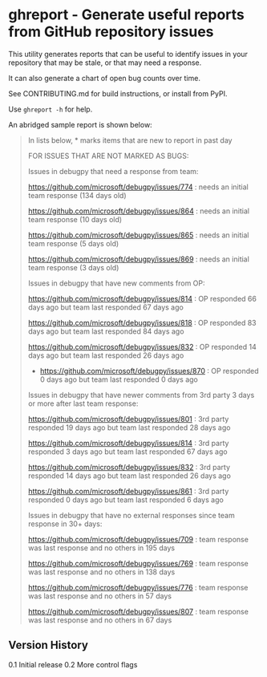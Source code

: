 # ghreport - Generate useful reports from GitHub repository issues

This utility generates reports that can be useful to identify issues in
your repository that may be stale, or that may need a response.

It can also generate a chart of open bug counts over time.

See CONTRIBUTING.md for build instructions, or install from PyPI.

Use `ghreport -h` for help.

An abridged sample report is shown below:


>In lists below, * marks items that are new to report in past day
>
>FOR ISSUES THAT ARE NOT MARKED AS BUGS:
>
>Issues in debugpy that need a response from team:
>
>  https://github.com/microsoft/debugpy/issues/774 : needs an initial team response (134 days old)
>  
>  https://github.com/microsoft/debugpy/issues/864 : needs an initial team response (10 days old)
>  
>  https://github.com/microsoft/debugpy/issues/865 : needs an initial team response (5 days old)
>  
>  https://github.com/microsoft/debugpy/issues/869 : needs an initial team response (3 days old)
>  
>
>Issues in debugpy that have new comments from OP:
>
>
>  https://github.com/microsoft/debugpy/issues/814 : OP responded 66 days ago but team last responded 67 days ago
>  
>  https://github.com/microsoft/debugpy/issues/818 : OP responded 83 days ago but team last responded 84 days ago
>  
>  https://github.com/microsoft/debugpy/issues/832 : OP responded 14 days ago but team last responded 26 days ago
>  
>* https://github.com/microsoft/debugpy/issues/870 : OP responded 0 days ago but team last responded 0 days ago
>
>
>Issues in debugpy that have newer comments from 3rd party 3 days or more after last team response:
>
>  https://github.com/microsoft/debugpy/issues/801 : 3rd party responded 19 days ago but team last responded 28 days ago
>  
>  https://github.com/microsoft/debugpy/issues/814 : 3rd party responded 3 days ago but team last responded 67 days ago
>  
>  https://github.com/microsoft/debugpy/issues/832 : 3rd party responded 14 days ago but team last responded 26 days ago
>  
>  https://github.com/microsoft/debugpy/issues/861 : 3rd party responded 0 days ago but team last responded 6 days ago
>
>
>Issues in debugpy that have no external responses since team response in 30+ days:
>
>
>  https://github.com/microsoft/debugpy/issues/709 : team response was last response and no others in 195 days
>  
>  https://github.com/microsoft/debugpy/issues/769 : team response was last response and no others in 138 days
>  
>  https://github.com/microsoft/debugpy/issues/776 : team response was last response and no others in 57 days
>  
>  https://github.com/microsoft/debugpy/issues/807 : team response was last response and no others in 67 days
>  
>

## Version History

0.1
 Initial release
0.2
 More control flags
 
